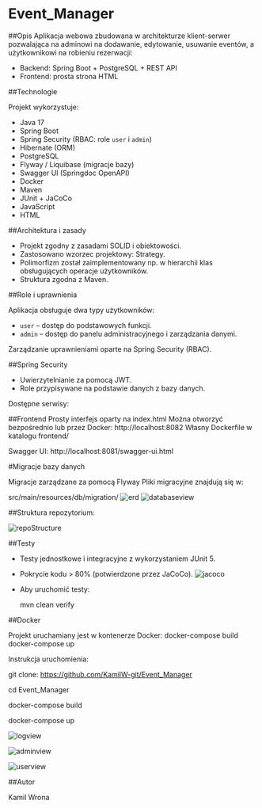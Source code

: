 # Event_Manager

##Opis
Aplikacja webowa zbudowana w architekturze klient-serwer pozwalająca na adminowi na dodawanie, edytowanie, usuwanie eventów, a użytkownikowi na robieniu rezerwacji:
- Backend: Spring Boot + PostgreSQL + REST API
- Frontend: prosta strona HTML

##Technologie

Projekt wykorzystuje:
- Java 17
- Spring Boot
- Spring Security (RBAC: role `user` i `admin`)
- Hibernate (ORM)
- PostgreSQL
- Flyway / Liquibase (migracje bazy)
- Swagger UI (Springdoc OpenAPI)
- Docker
- Maven
- JUnit + JaCoCo
- JavaScript
- HTML

##Architektura i zasady

- Projekt zgodny z zasadami SOLID i obiektowości.
- Zastosowano wzorzec projektowy: Strategy. 
- Polimorfizm został zaimplementowany np. w hierarchii klas obsługujących operacje użytkowników.
- Struktura zgodna z Maven.

##Role i uprawnienia

Aplikacja obsługuje dwa typy użytkowników:
- `user` – dostęp do podstawowych funkcji.
- `admin` – dostęp do panelu administracyjnego i zarządzania danymi.

Zarządzanie uprawnieniami oparte na Spring Security (RBAC).

##Spring Security

- Uwierzytelnianie za pomocą JWT.
- Role przypisywane na podstawie danych z bazy danych.

Dostępne serwisy:

##Frontend
Prosty interfejs oparty na index.html
Można otworzyć bezpośrednio lub przez Docker:
http://localhost:8082
Własny Dockerfile w katalogu frontend/

Swagger UI: http://localhost:8081/swagger-ui.html

#Migracje bazy danych

Migracje zarządzane za pomocą Flyway
Pliki migracyjne znajdują się w:

src/main/resources/db/migration/
![erd](https://github.com/user-attachments/assets/5ae3abe4-3bc9-4b9f-a5d8-aec2b141d37d)
![databaseview](https://github.com/user-attachments/assets/46ad1466-b28e-4ba1-ba8e-71f688ac3bd0)

##Struktura repozytorium: 

![repoStructure](https://github.com/user-attachments/assets/3c2bcc2b-f305-4f21-a46f-90c7311667d6)

##Testy

- Testy jednostkowe i integracyjne z wykorzystaniem JUnit 5.
- Pokrycie kodu > 80% (potwierdzone przez JaCoCo).
  ![jacoco](https://github.com/user-attachments/assets/8a2d6fd3-ffa3-4c40-baf4-a8e3388645ce)
- Aby uruchomić testy:  
  
  mvn clean verify


##Docker

Projekt uruchamiany jest w kontenerze Docker:
docker-compose build
docker-compose up

Instrukcja uruchomienia: 

git clone: https://github.com/KamilW-git/Event_Manager

cd Event_Manager

docker-compose build

docker-compose up

![logview](https://github.com/user-attachments/assets/4ebafc5f-dcba-4576-8a1d-1c9b75634a3d)

![adminview](https://github.com/user-attachments/assets/19bf4ea2-2415-41fd-b13c-5701cf1a2125)

![userview](https://github.com/user-attachments/assets/cf154c65-d593-40db-90b0-37a6246205b7)

  ##Autor

  Kamil Wrona
